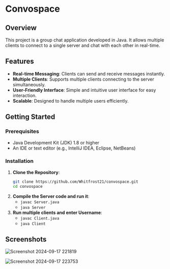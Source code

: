 # Convospace 

## Overview
This project is a group chat application developed in Java. It allows multiple clients to connect to a single server and chat with each other in real-time.

## Features
- **Real-time Messaging**: Clients can send and receive messages instantly.
- **Multiple Clients**: Supports multiple clients connecting to the server simultaneously.
- **User-Friendly Interface**: Simple and intuitive user interface for easy interaction.
- **Scalable**: Designed to handle multiple users efficiently.

## Getting Started


### Prerequisites
- Java Development Kit (JDK) 1.8 or higher
- An IDE or text editor (e.g., IntelliJ IDEA, Eclipse, NetBeans)

### Installation
1. **Clone the Repository**:
   ```bash
   git clone https://github.com/Whitfrost21/convospace.git
   cd convospace
   ```
2. **Compile the Server code and run it**:
   - `javac Server.java`
   - `java Server`
3. **Run multiple clients and enter Username**:
   - `javac Client.java`
   - `java Client`

## Screenshots
![Screenshot 2024-09-17 221819](https://github.com/user-attachments/assets/e6b892f4-4e4b-41c9-804c-48467f1450a5)

![Screenshot 2024-09-17 223753](https://github.com/user-attachments/assets/2c2d6159-fb33-4eb1-933b-92ac7f8eb9c6)



